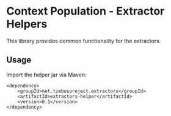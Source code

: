 Context Population - Extractor Helpers
======================================

This library provides common functionality for the extractors.


Usage
-----

Import the helper jar via Maven:

    <dependency>
        <groupId>net.timbusproject.extractors</groupId>
        <artifactId>extractors-helper</artifactId>
        <version>0.1</version>
    </dependency>
